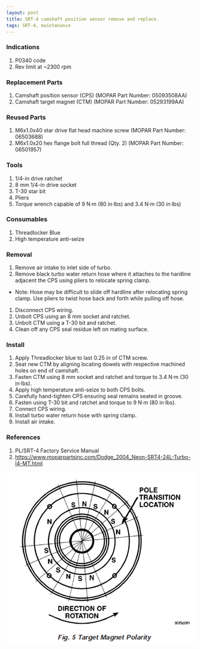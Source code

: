 ```yaml
---
layout: post
title: SRT-4 camshaft position sensor remove and replace.
tags: SRT-4, maintenance
---
```


### Indications

1. P0340 code
2. Rev limit at ~2300 rpm

### Replacement Parts

1. Camshaft position sensor (CPS) (MOPAR Part Number: 05093508AA)
2. Camshaft target magnet (CTM) (MOPAR Part Number: 05293199AA)

### Reused Parts

1. M6x1.0x40 star drive flat head machine screw (MOPAR Part Number: 06503688)
1. M6x1.0x20 hex flange bolt full thread (Qty. 2) (MOPAR Part Number: 06501957)

### Tools

1. 1/4-in drive ratchet
1. 8 mm 1/4-in drive socket
1. T-30 star bit
1. Pliers
1. Torque wrench capable of 9 N·m (80 in·lbs) and 3.4 N·m (30 in·lbs)

### Consumables

1. Threadlocker Blue
1. High temperature anti-seize

### Removal

1. Remove air intake to inlet side of turbo.
1. Remove black turbo water return hose where it attaches to the hardline adjacent the CPS using pliers to relocate spring clamp.
  * Note: Hose may be difficult to slide off hardline after relocating spring clamp.  Use pliers to twist hose back and forth while pulling off hose.
1. Disconnect CPS wiring.
1. Unbolt CPS using an 8 mm socket and ratchet.
1. Unbolt CTM using a T-30 bit and ratchet.
1. Clean off any CPS seal residue left on mating surface.

### Install

1. Apply Threadlocker blue to last 0.25 in of CTM screw.
1. Seat new CTM by aligning locating dowels with respective machined holes on end of camshaft.
1. Fasten CTM using 8 mm socket and ratchet and torque to 3.4 N·m (30 in·lbs).
1. Apply high temperature anti-seize to both CPS bolts.
1. Carefully hand-tighten CPS ensuring seal remains seated in groove.
1. Fasten using T-30 bit and ratchet and torque to 9 N·m (80 in·lbs).
1. Connect CPS wiring.
1. Install turbo water return hose with spring clamp.
1. Install air intake.

### References

1. PL/SRT-4 Factory Service Manual
1. https://www.moparpartsinc.com/Dodge_2004_Neon-SRT4-24L-Turbo-I4-MT.html

![Image of camshaft target magnet polarity](../public/posts/2019-07-13_CTM.png)
